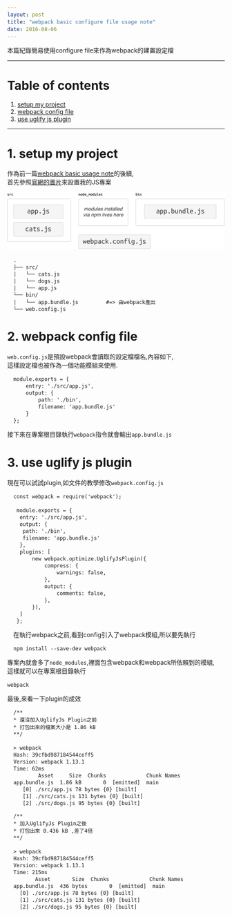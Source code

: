 ```yaml
---
layout: post
title: "webpack basic configure file usage note"
date: 2016-08-06
---
```


本篇紀錄簡易使用configure file來作為webpack的建置設定檔  

--------------------------------------------------------------------------------

# Table of contents

1. [setup my project](#setup-my-project)
2. [webpack config file](#webpack-config-file)
3. [use uglify js plugin](#use-uglify-js-plugin)

--------------------------------------------------------------------------------  

# 1\. setup my project
作為前一篇[webpack basic usage note][webpackBasicUsageNote]的後續,  
首先參照[官網的圖片][webpackSetupProject]來設置我的JS專案  

![big-pic](https://raw.githubusercontent.com/dtinth/webpack-docs-images/2459637650502958669ea6b11bf49dc0b3b083ae/usage/project-structure.png)   

```
  .
  ├── src/
  |   └── cats.js
  |   └── dogs.js       
  |   └── app.js   
  └── bin/              
  |   └── app.bundle.js         #=> 由webpack產出
  └── web.config.js
```

# 2\. webpack config file  
`web.config.js`是預設webpack會讀取的設定檔檔名,內容如下,  
這樣設定檔也被作為一個功能模組來使用.

```
  module.exports = {
      entry: './src/app.js',
      output: {
          path: './bin',
          filename: 'app.bundle.js'
      }
  };
```

接下來在專案根目錄執行`webpack`指令就會輸出`app.bundle.js`

# 3\. use uglify js plugin
現在可以試試plugin,如文件的教學修改`webpack.config.js`

```
  const webpack = require('webpack');

   module.exports = {
  	entry: './src/app.js',
  	output: {
  	 path: './bin',
  	 filename: 'app.bundle.js'
  	},
  	plugins: [
  		new webpack.optimize.UglifyJsPlugin({
  			compress: {
  				warnings: false,
  			},
  			output: {
  				comments: false,
  			},
  		}),
  	]
   };
```

　在執行webpack之前,看到config引入了webpack模組,所以要先執行  

```
  npm install --save-dev webpack
```      
專案內就會多了`node_modules`,裡面包含webpack和webpack所依賴到的模組,  
這樣就可以在專案根目錄執行

```
webpack
```

最後,來看一下plugin的成效

```
  /**
  * 還沒加入UglifyJs Plugin之前
  * 打包出來的檔案大小是 1.86 kB
  **/

  > webpack
  Hash: 39cfbd987184544ceff5
  Version: webpack 1.13.1
  Time: 62ms
          Asset     Size  Chunks             Chunk Names
  app.bundle.js  1.86 kB       0  [emitted]  main
     [0] ./src/app.js 78 bytes {0} [built]
     [1] ./src/cats.js 131 bytes {0} [built]
     [2] ./src/dogs.js 95 bytes {0} [built]
```

```
  /**
  * 加入UglifyJs Plugin之後
  * 打包出來 0.436 kB ,差了4倍
  **/

  > webpack
  Hash: 39cfbd987184544ceff5
  Version: webpack 1.13.1
  Time: 215ms
         Asset       Size  Chunks             Chunk Names
  app.bundle.js  436 bytes       0  [emitted]  main
    [0] ./src/app.js 78 bytes {0} [built]
    [1] ./src/cats.js 131 bytes {0} [built]
    [2] ./src/dogs.js 95 bytes {0} [built]
```


[webpackBasicUsageNote]:https://weichou1229.github.io/blog/2016-08-05-webpack-basic-usage-note
[webpackSetupProject]:http://webpack.github.io/docs/usage.html#getting-serious
[webpackDocConfig]:http://webpack.github.io/docs/configuration.html
